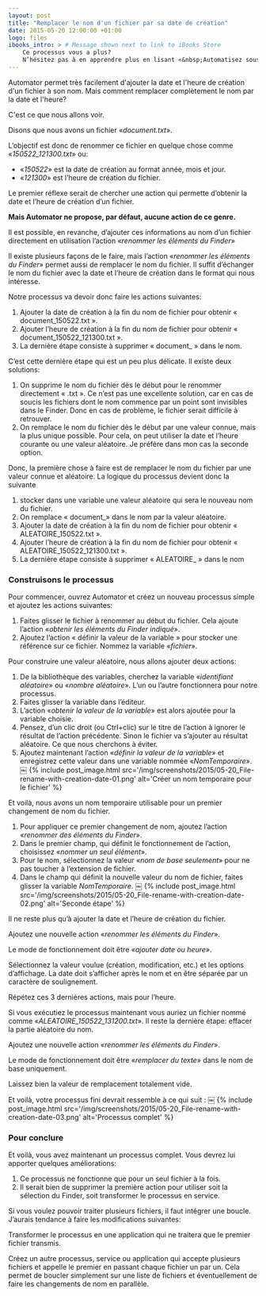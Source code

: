 ```yaml
---
layout: post
title: "Remplacer le nom d'un fichier par sa date de création"
date: 2015-05-20 12:00:00 +01:00
logo: files
ibooks_intro: > # Message shown next to link to iBooks Store
    Ce processus vous a plus? 
    N’hésitez pas à en apprendre plus en lisant «&nbsp;Automatisez sous Mac&nbsp;»...
---
```


Automator permet très facilement d'ajouter la date et l'heure de création 
d'un fichier à son nom. 
Mais comment remplacer complètement le nom par la date et l'heure?

C'est ce que nous allons voir.

Disons que nous avons un fichier «*document.txt*».

L’objectif est donc de renommer ce fichier en quelque chose comme 
«*150522_121300.txt*» ou:

- «*150522*» est la date de création au format année, mois et jour.
- «*121300*» est l’heure de création du fichier.

Le premier réflexe serait de chercher une action qui permette d’obtenir la date 
et l’heure de création d’un fichier.

**Mais Automator ne propose, par défaut, aucune action de ce genre.**

Il est possible, en revanche, d’ajouter ces informations au nom d’un fichier 
directement en utilisation l’action «*renommer les éléments du Finder*»

Il existe plusieurs façons de le faire, mais l’action 
«*renommer les éléments du Finder*» permet aussi de remplacer le nom du fichier. 
Il suffit d’échanger le nom du fichier avec la date et l’heure de création dans 
le format qui nous intéresse.

Notre processus va devoir donc faire les actions suivantes:

1. Ajouter la date de création à la fin du nom de fichier pour obtenir « document_150522.txt ».
2. Ajouter l’heure de création à la fin du nom de fichier pour obtenir « document_150522_121300.txt ».
3. La dernière étape consiste à supprimer « document_ » dans le nom.

C’est cette dernière étape qui est un peu plus délicate. Il existe deux solutions:

1. On supprime le nom du fichier dès le début pour le renommer directement « .txt ». Ce n’est pas une excellente solution, car en cas de soucis les fichiers dont le nom commence par un point sont invisibles dans le Finder. Donc en cas de problème, le fichier serait difficile à retrouver.
2. On remplace le nom du fichier dès le début par une valeur connue, mais la plus unique possible. Pour cela, on peut utiliser la date et l’heure courante ou une valeur aléatoire. Je préfère dans mon cas la seconde option.

Donc, la première chose à faire est de remplacer le nom du fichier par une valeur connue et aléatoire. La logique du processus devient donc la suivante

1. stocker dans une variable une valeur aléatoire qui sera le nouveau nom du fichier.
2. On remplace « document_» dans le nom par la valeur aléatoire.
3. Ajouter la date de création à la fin du nom de fichier pour obtenir « ALEATOIRE_150522.txt ».
4. Ajouter l’heure de création à la fin du nom de fichier pour obtenir « ALEATOIRE_150522_121300.txt ».
5. La dernière étape consiste à supprimer « ALEATOIRE_ » dans le nom

### Construisons le processus

Pour commencer, ouvrez Automator et créez un nouveau processus simple et ajoutez les actions suivantes:

1. Faites glisser le fichier à renommer au début du fichier. 
    Cela ajoute l’action «*obtenir les éléments du Finder indiqué*».
2. Ajoutez l’action « définir la valeur de la variable » pour stocker une 
    référence sur ce fichier. Nommez la variable «*fichier*».

Pour construire une valeur aléatoire, nous allons ajouter deux actions:

1. De la bibliothèque des variables, cherchez la variable 
    «*identifiant aléatoire*» ou «*nombre aléatoire*». 
    L’un ou l’autre fonctionnera pour notre processus.
2. Faites glisser la variable dans l’éditeur.
3. L’action «*obtenir la valeur de la variable*» est alors ajoutée pour la 
    variable choisie.
4. Pensez, d’un clic droit (ou Ctrl+clic) sur le titre de l’action à ignorer 
    le résultat de l’action précédente. 
    Sinon le fichier va s’ajouter au résultat aléatoire. 
    Ce que nous cherchons à éviter.
5. Ajoutez maintenant l’action «*définir la valeur de la variable*» et 
    enregistrez cette valeur dans une variable nommée «*NomTemporaire*».
￼
{% include post_image.html 
    src='/img/screenshots/2015/05-20_File-rename-with-creation-date-01.png' 
    alt='Créer un nom temporaire pour le fichier' %}


Et voilà, nous avons un nom temporaire utilisable pour un premier changement 
de nom du fichier.

1. Pour appliquer ce premier changement de nom, ajoutez l’action 
    «*renommer des éléments du Finder*».
2. Dans le premier champ, qui définit le fonctionnement de l’action, choisissez
    «*nommer un seul élément*».
3. Pour le nom, sélectionnez la valeur «*nom de base seulement*» pour ne pas 
    toucher à l’extension de fichier.
4. Dans le champ qui définit la nouvelle valeur du nom de fichier, faites 
    glisser la variable *NomTemporaire*.
￼
{% include post_image.html 
    src='/img/screenshots/2015/05-20_File-rename-with-creation-date-02.png' 
    alt='Seconde étape' %}

Il ne reste plus qu’à ajouter la date et l’heure de création du fichier.

Ajoutez une nouvelle action «*renommer les éléments du Finder*».

Le mode de fonctionnement doit être «*ajouter date ou heure*».

Sélectionnez la valeur voulue (création, modification, etc.) et les options 
d’affichage. La date doit s’afficher après le nom et en être séparée par un 
caractère de soulignement.

Répétez ces 3 dernières actions, mais pour l’heure.

Si vous exécutiez le processus maintenant vous auriez un fichier nommé 
comme «*ALEATOIRE_150522_131200.txt*». 
Il reste la dernière étape: effacer la partie aléatoire du nom.

Ajoutez une nouvelle action «*renommer les éléments du Finder*».

Le mode de fonctionnement doit être «*remplacer du texte*» dans le nom de 
base uniquement.

Laissez bien la valeur de remplacement totalement vide.

Et voilà, votre processus fini devrait ressemble à ce qui suit :
￼
{% include post_image.html 
    src='/img/screenshots/2015/05-20_File-rename-with-creation-date-03.png' 
    alt='Processus complet' %}

### Pour conclure

Et voilà, vous avez maintenant un processus complet. Vous devrez lui apporter 
quelques améliorations:

1. Ce processus ne fonctionne que pour un seul fichier à la fois.
2. Il serait bien de supprimer la première action pour utiliser soit la 
    sélection du Finder, soit transformer le processus en service.

Si vous voulez pouvoir traiter plusieurs fichiers, il faut intégrer une boucle.
J’aurais tendance à faire les modifications suivantes:

Transformer le processus en une application qui ne traitera que le premier 
fichier transmis.

Créez un autre processus, service ou application qui accepte plusieurs fichiers 
et appelle le premier en passant chaque fichier un par un. 
Cela permet de boucler simplement sur une liste de fichiers et éventuellement 
de faire les changements de nom en parallèle.


